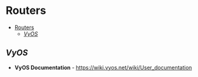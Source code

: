 # Routers

[](begin)
- [Routers](#routers)
  - [_VyOS_](#vyos)
[](end)

## _VyOS_

* **VyOS Documentation** - <https://wiki.vyos.net/wiki/User_documentation>
